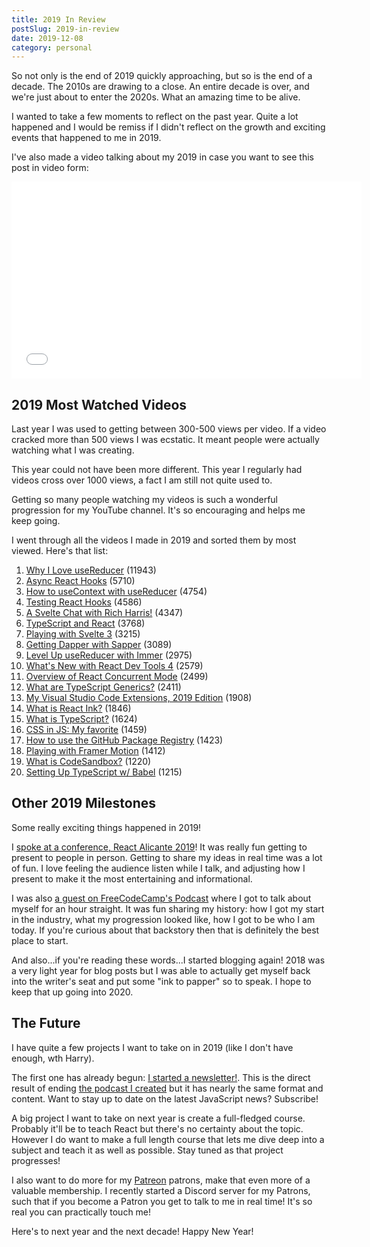 ```yaml
---
title: 2019 In Review
postSlug: 2019-in-review
date: 2019-12-08
category: personal
---
```


So not only is the end of 2019 quickly approaching, but so is the end of a decade. The 2010s are drawing to a close. An entire decade is over, and we're just about to enter the 2020s. What an amazing time to be alive.

I wanted to take a few moments to reflect on the past year. Quite a lot happened and I would be remiss if I didn't reflect on the growth and exciting events that happened to me in 2019.

I've also made a video talking about my 2019 in case you want to see this post in video form:

<iframe src="//www.youtube.com/embed/V3e-ij6qo3g" width="560" height="315" frameborder="0" allowfullscreen="allowfullscreen"></iframe>

## 2019 Most Watched Videos

Last year I was used to getting between 300-500 views per video. If a video cracked more than 500 views I was ecstatic. It meant people were actually watching what I was creating.

This year could not have been more different. This year I regularly had videos cross over 1000 views, a fact I am still not quite used to.

Getting so many people watching my videos is such a wonderful progression for my YouTube channel. It's so encouraging and helps me keep going.

I went through all the videos I made in 2019 and sorted them by most viewed. Here's that list:

1. [Why I Love useReducer](https://www.youtube.com/watch?v=o-nCM1857AQ) (11943)
1. [Async React Hooks](https://www.youtube.com/watch?v=HQq5Sod8AEk) (5710)
1. [How to useContext with useReducer](https://www.youtube.com/watch?v=StABs9JxeNE) (4754)
1. [Testing React Hooks](https://www.youtube.com/watch?v=9lkZ77m-39I) (4586)
1. [A Svelte Chat with Rich Harris!](https://www.youtube.com/watch?v=48gHuY4w0hY) (4347)
1. [TypeScript and React](https://www.youtube.com/watch?v=-wBNV7i_b9o) (3768)
1. [Playing with Svelte 3](https://www.youtube.com/watch?v=TPVQ3M9b6CY) (3215)
1. [Getting Dapper with Sapper](https://www.youtube.com/watch?v=RS1GpKxCoIA) (3089)
1. [Level Up useReducer with Immer](https://www.youtube.com/watch?v=PjsGz6sNG3g) (2975)
1. [What's New with React Dev Tools 4](https://www.youtube.com/watch?v=QFKZmBMgvus) (2579)
1. [Overview of React Concurrent Mode](https://www.youtube.com/watch?v=8_ZjNnUqarg) (2499)
1. [What are TypeScript Generics?](https://www.youtube.com/watch?v=nePDL5lQSE4) (2411)
1. [My Visual Studio Code Extensions, 2019 Edition](https://www.youtube.com/watch?v=lnThZpX80x8) (1908)
1. [What is React Ink?](https://www.youtube.com/watch?v=bk1tmNKtXBo) (1846)
1. [What is TypeScript?](https://www.youtube.com/watch?v=Ap_LrI8Wibo) (1624)
1. [CSS in JS: My favorite](https://www.youtube.com/watch?v=rKz6cLXhpwA) (1459)
1. [How to use the GitHub Package Registry](https://www.youtube.com/watch?v=2-77KhGWlRg) (1423)
1. [Playing with Framer Motion](https://www.youtube.com/watch?v=xSSP-fj8YF4) (1412)
1. [What is CodeSandbox?](https://www.youtube.com/watch?v=lfYo4mfOyM8) (1220)
1. [Setting Up TypeScript w/ Babel](https://www.youtube.com/watch?v=WRfhMI1gskk) (1215)

<!--
[Function Declarations vs Function Expressions](https://www.youtube.com/watch?v=VAYIPSNXHhw) (1177)
[CSS Modules: Why are they great?](https://www.youtube.com/watch?v=pKMWU9OrA2s) (1114)
[Preview of the JavaScript Ecosystem in 2019](https://www.youtube.com/watch?v=et_1NoEvVww) (982)
[How does React Suspense Work?](https://www.youtube.com/watch?v=onrMjAGY4qA) (978)
[useLocationHash Custom Hook](https://www.youtube.com/watch?v=aTlVbIRsu6Q) (906)
[Destructuring](https://www.youtube.com/watch?v=E8714rfIlnE) (899)
[Let's Build a React Native App: Migrating to React Hooks](https://www.youtube.com/watch?v=fov4Tbigv5E) (896)
[Setting Up TypeScript w/ tsc](https://www.youtube.com/watch?v=sVYlv78IY8o) (886)
[Optional Chaining](https://www.youtube.com/watch?v=oaVTDYwAjJw) (867)
[TypeScript Fundamentals - Functions and Classes](https://www.youtube.com/watch?v=b_BxL781b3E) (787)
[TypeScript Fundamentals - Primitives and Base Types](https://www.youtube.com/watch?v=UIXcspECBJs) (742)
[Voyage into CSS Part 1: BEM, OOCSS, SMACSS, and Atomic CSS, Oh my!](https://www.youtube.com/watch?v=V4SaBY12nYM) (719)
[React Rally 2019](https://www.youtube.com/watch?v=GqBoJuQqbjk) (711)
[APIs of the Web](https://www.youtube.com/watch?v=6bI3y5UAtEM) (665)
[Let's Build a React Native App: Where'd I Go?](https://www.youtube.com/watch?v=PtGbhwxwVM4) (662)
[How const works](https://www.youtube.com/watch?v=abbo83_mJDE) (609)
[Nullish Coalescing](https://www.youtube.com/watch?v=Ad4ZqIPmtGA) (597)
[I Helped My Wife By Coding a CSV Formatter](https://www.youtube.com/watch?v=dVbsDizoo8c) (566)
[I'm Moving!](https://www.youtube.com/watch?v=yyfOltqU7QI) (439)
[Starting a Newsletter](https://www.youtube.com/watch?v=0AUvoelRc68) (310)
[I’m on vacation in Spain!](https://www.youtube.com/watch?v=YAzmV68txzQ) (299)
[Our First Patron (become a patron!)](https://www.youtube.com/watch?v=_nxvNymxpBA) (221)
[Launching a Patreon page!](https://www.youtube.com/watch?v=YiI3sUG6tkk) (216)
-->

## Other 2019 Milestones

Some really exciting things happened in 2019!

I [spoke at a conference, React Alicante 2019](https://hswolff.com/blog/react-alicante-2019/)! It was really fun getting to present to people in person. Getting to share my ideas in real time was a lot of fun. I love feeling the audience listen while I talk, and adjusting how I present to make it the most entertaining and informational.

I was also [a guest on FreeCodeCamp's Podcast](https://hswolff.com/blog/guest-on-freecodecamp-podcast/) where I got to talk about myself for an hour straight. It was fun sharing my history: how I got my start in the industry, what my progression looked like, how I got to be who I am today. If you're curious about that backstory then that is definitely the best place to start.

And also...if you're reading these words...I started blogging again! 2018 was a very light year for blog posts but I was able to actually get myself back into the writer's seat and put some "ink to papper" so to speak. I hope to keep that up going into 2020.

## The Future

I have quite a few projects I want to take on in 2019 (like I don't have enough, wth Harry).

The first one has already begun: [I started a newsletter!](https://tinyletter.com/hswolff/). This is the direct result of ending [the podcast I created](https://theconsolelog.com/) but it has nearly the same format and content. Want to stay up to date on the latest JavaScript news? Subscribe!

A big project I want to take on next year is create a full-fledged course. Probably it'll be to teach React but there's no certainty about the topic. However I do want to make a full length course that lets me dive deep into a subject and teach it as well as possible. Stay tuned as that project progresses!

I also want to do more for my [Patreon](https://www.patreon.com/hswolff) patrons, make that even more of a valuable membership. I recently started a Discord server for my Patrons, such that if you become a Patron you get to talk to me in real time! It's so real you can practically touch me!

Here's to next year and the next decade! Happy New Year!
